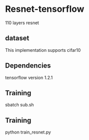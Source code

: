 # Resnet-tensorflow
110 layers resnet
## dataset
This implementation supports cifar10
## Dependencies
tensorflow version 1.2.1
## Training
sbatch sub.sh
## Training
python train_resnet.py 
